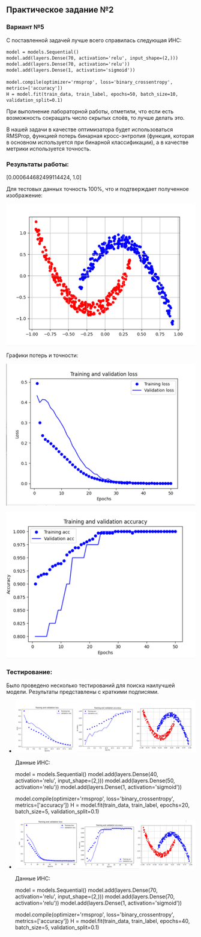 ## Практическое задание №2

### Вариант №5

С поставленной задачей лучше всего справилась следующая ИНС:

```
model = models.Sequential()
model.add(layers.Dense(70, activation='relu', input_shape=(2,)))
model.add(layers.Dense(70, activation='relu'))
model.add(layers.Dense(1, activation='sigmoid'))

model.compile(optimizer='rmsprop', loss='binary_crossentropy', metrics=['accuracy'])
H = model.fit(train_data, train_label, epochs=50, batch_size=10, validation_split=0.1)
```

При выполнение лабораторной работы, отметили, что если есть возможность сокращать число скрытых слоёв, то лучше делать это.

В нашей задачи в качестве оптимизатора будет использоваться RMSProp, функцией потерь бинарная кросс-энтропия (функция, которая в основном используется при бинарной классификации), а в качестве метрики используется точность.

### Результаты работы:

[0.000644682499114424, 1.0]

Для тестовых данных точность 100%, что и подтверждает полученное изображение:

![БинКласс](данные.png "График бинарной классификации")

Графики потерь и точности:

![Потери](график_потерь.png "График потерь")

![Точность](график_точности.png "График точности")

### Тестирование:

Было проведено несколько тестирований для поиска наилучшей модели. Результаты представлены с краткими подписями.

- ![Тест](тест1.png "Графики потерь и точности,бин. классификации")

  Данные ИНС:

  model = models.Sequential()
   model.add(layers.Dense(40, activation='relu', input_shape=(2,)))
   model.add(layers.Dense(50, activation='relu'))
   model.add(layers.Dense(1, activation='sigmoid'))

   model.compile(optimizer='rmsprop', loss='binary_crossentropy', metrics=['accuracy'])
   H = model.fit(train_data, train_label, epochs=20, batch_size=5, validation_split=0.1)

- ![Тест2](тест2.png "Графики потерь и точности,бин. классификации")

  Данные ИНС:

  model = models.Sequential()
   model.add(layers.Dense(70, activation='relu', input_shape=(2,)))
   model.add(layers.Dense(70, activation='relu'))
   model.add(layers.Dense(1, activation='sigmoid'))

   model.compile(optimizer='rmsprop', loss='binary_crossentropy', metrics=['accuracy'])
   H = model.fit(train_data, train_label, epochs=40, batch_size=5, validation_split=0.1)